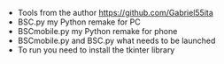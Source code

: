 * Tools from the author https://github.com/Gabriel55ita                                                                         
* BSC.py my Python remake for PC                                                                                                
* BSCmobile.py my Python remake for phone                                                                                       
* BSCmobile.py and BSC.py what needs to be launched                                                                             
* To run you need to install the tkinter library                                                                                
